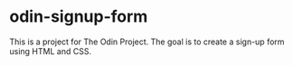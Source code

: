 # odin-signup-form
This is a project for The Odin Project. The goal is to create a sign-up form using HTML and CSS. 
